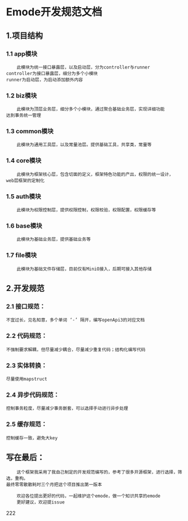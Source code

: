 # Emode开发规范文档

## 1.项目结构

### 1.1 app模块

```angular2html
    此模块为统一接口暴露层，以及启动层，分为controller与runner
controller为接口暴露层，细分为多个小模块
runner为启动层，为启动添加额外内容
```

### 1.2 biz模块

```angular2html
    此模块为顶层业务层，细分多个小模块，通过聚合基础业务层，实现详细功能
达到事务统一管理
```

### 1.3 common模块

```angular2html
    此模块为通用工具层，以及常量池层。提供基础工具，共享类，常量等
```

### 1.4 core模块

```angular2html
    此模块为框架核心层，包含切面的定义，框架特色功能的产出，权限的统一设计，
web层框架的定制化
```

### 1.5 auth模块

```angular2html
    此模块为权限控制层，提供权限控制，权限校验，权限配置，权限缓存等
```

### 1.6 base模块

```angular2html
    此模块为基础业务层，提供基础业务等
```

### 1.7 file模块

```angular2html
    此模块为基础文件存储层，目前仅有MiniO接入，后期可接入其他存储
```

## 2.开发规范

### 2.1 接口规范：

```angular2html
不宜过长，见名知意，多个单词 ‘-’ 隔开，编写openApi3的对应文档
```
### 2.2 代码规范：

```angular2html
不强制要求解耦，但尽量减少耦合，尽量减少重复代码；结构化编写代码
```

### 2.3 实体转换：

```angular2html
尽量使用mapstruct
```

### 2.4 异步代码规范：

```angular2html
控制事务粒度，尽量减少事务嵌套，可以选择手动进行异步处理
```

### 2.5 缓存规范：

```angular2html
控制缓存一致，避免大key
```

## 写在最后：
```angular2html
    这个框架我采用了我自己制定的开发规范编写的，参考了很多开源框架，进行选择，筛选，重构。
最终零零散散耗时三个月把这个项目推出第一版本

    欢迎各位提出更好的代码，一起维护这个emode，做一个知识共享的emode
    更好建议，欢迎提issue
```
222